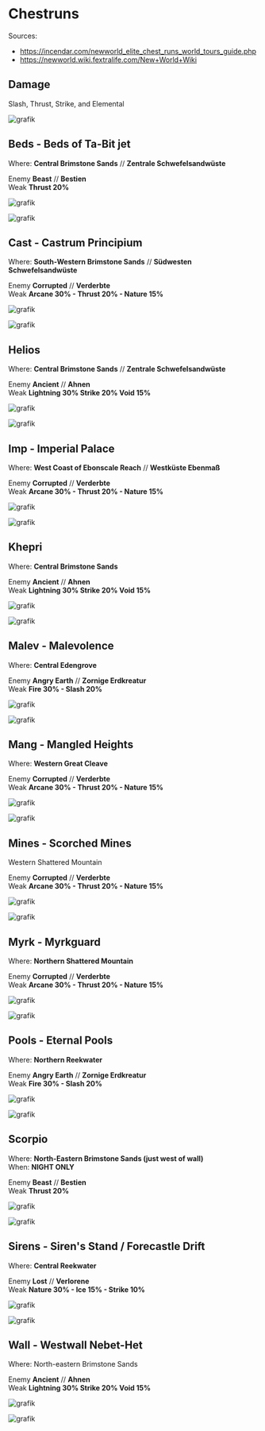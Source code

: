 # Chestruns

Sources: 
* https://incendar.com/newworld_elite_chest_runs_world_tours_guide.php
* https://newworld.wiki.fextralife.com/New+World+Wiki

## Damage
Slash, Thrust, Strike, and Elemental

![grafik](https://user-images.githubusercontent.com/6178898/235665193-8ab1b776-e5c0-4eef-a4de-dcba4f83659e.png)


## Beds - Beds of Ta-Bit jet

Where: **Central Brimstone Sands** // **Zentrale Schwefelsandwüste**

Enemy **Beast** // **Bestien**  
Weak **Thrust 20%**

![grafik](https://user-images.githubusercontent.com/6178898/235657485-4222f275-f745-4262-a7d6-5fc0d5576b8b.png)

![grafik](https://user-images.githubusercontent.com/6178898/235657506-f02a9c91-5c46-4871-a4e2-8534f2add392.png)

## Cast - Castrum Principium
Where: **South-Western Brimstone Sands** // **Südwesten Schwefelsandwüste**

Enemy **Corrupted** // **Verderbte**  
Weak **Arcane 30% - Thrust 20% - Nature 15%**

![grafik](https://user-images.githubusercontent.com/6178898/235657579-96792acb-f247-42eb-9b56-29a3be9b1d72.png)

![grafik](https://user-images.githubusercontent.com/6178898/235657609-4bdef428-8bf2-4543-9645-069c794e710a.png)

## Helios

Where: **Central Brimstone Sands** // **Zentrale Schwefelsandwüste**

Enemy **Ancient** // **Ahnen**   
Weak **Lightning 30% Strike 20% Void 15%**

![grafik](https://user-images.githubusercontent.com/6178898/235657682-35954303-f528-4fc9-8c9f-c4d10336517f.png)

![grafik](https://user-images.githubusercontent.com/6178898/235657707-55754c44-2547-4a10-8def-ca15329a30df.png)

## Imp - Imperial Palace

Where: **West Coast of Ebonscale Reach** // **Westküste Ebenmaß**

Enemy **Corrupted** // **Verderbte**  
Weak **Arcane 30% - Thrust 20% - Nature 15%**

![grafik](https://user-images.githubusercontent.com/6178898/235657772-b5987ef3-d1a9-48f5-be4e-0327e8c3ea48.png)

![grafik](https://user-images.githubusercontent.com/6178898/235657788-b6624a4e-a3d1-408c-8913-54b76b417bc1.png)

## Khepri

Where: **Central Brimstone Sands**

Enemy **Ancient**  // **Ahnen**    
Weak **Lightning 30% Strike 20% Void 15%** 

![grafik](https://user-images.githubusercontent.com/6178898/235657886-78893ee2-35fa-4d02-962e-c83a8cbd7989.png)

![grafik](https://user-images.githubusercontent.com/6178898/235657917-0a9357da-7616-4d3e-80a0-552c53a131cd.png)

## Malev - Malevolence 

Where: **Central Edengrove**  

Enemy **Angry Earth** // **Zornige Erdkreatur**   
Weak **Fire 30% - Slash 20%**

![grafik](https://user-images.githubusercontent.com/6178898/235658018-6cece893-153a-44aa-a98a-f6abce420c73.png)

![grafik](https://user-images.githubusercontent.com/6178898/235658037-21befc8e-01cf-460d-b7ee-95ef0113f9da.png)


## Mang - Mangled Heights

Where: **Western Great Cleave** 

Enemy **Corrupted** // **Verderbte**  
Weak **Arcane 30% - Thrust 20% - Nature 15%**

![grafik](https://user-images.githubusercontent.com/6178898/235658109-3807932c-86b7-45fe-8758-6098450736c4.png)

![grafik](https://user-images.githubusercontent.com/6178898/235658133-6f3aaac9-79c7-4f16-982b-38f6f22db00f.png)

## Mines - Scorched Mines

Western Shattered Mountain

Enemy **Corrupted** // **Verderbte**   
Weak **Arcane 30% - Thrust 20% - Nature 15%**

![grafik](https://user-images.githubusercontent.com/6178898/235658241-0a608bbc-bd93-4bff-ab15-cf57244f8308.png)

![grafik](https://user-images.githubusercontent.com/6178898/235658267-af063e5a-fa5c-47c9-aff9-ea6cafb4e733.png)

## Myrk - Myrkguard

Where: **Northern Shattered Mountain**

Enemy **Corrupted** // **Verderbte**   
Weak **Arcane 30% - Thrust 20% - Nature 15%**

![grafik](https://user-images.githubusercontent.com/6178898/235658330-c9351eaf-0e4e-4d94-81f1-a64ae10beec7.png)

![grafik](https://user-images.githubusercontent.com/6178898/235658362-d18c17cc-4b80-4314-8f1b-1119a25b6e48.png)

## Pools - Eternal Pools

Where: **Northern Reekwater**

Enemy **Angry Earth** // **Zornige Erdkreatur**  
Weak **Fire 30% - Slash 20%**

![grafik](https://user-images.githubusercontent.com/6178898/235658423-d71d2254-e86c-4f44-9d17-3e9b49038b1e.png)

![grafik](https://user-images.githubusercontent.com/6178898/235658441-c970e1ea-30b5-46d1-9a47-087528fbca66.png)

## Scorpio

Where: **North-Eastern Brimstone Sands (just west of wall)**  
When: **NIGHT ONLY**  

Enemy **Beast** // **Bestien**    
Weak **Thrust 20%**

![grafik](https://user-images.githubusercontent.com/6178898/235658499-315f4e32-56fc-4fb9-a186-99e644619d74.png)

![grafik](https://user-images.githubusercontent.com/6178898/235658525-a8a1743e-f6d3-4980-9c2a-d929953e4d2a.png)

## Sirens - Siren's Stand / Forecastle Drift

Where: **Central Reekwater**  

Enemy **Lost** // **Verlorene**  
Weak **Nature 30% - Ice 15% - Strike 10%**

![grafik](https://user-images.githubusercontent.com/6178898/235658588-98547893-5e1c-49a3-9a83-9c07dc57630c.png)

![grafik](https://user-images.githubusercontent.com/6178898/235658613-0b64ffd5-92fc-4d75-b9d0-0632daefd631.png)

## Wall - Westwall Nebet-Het

Where: North-eastern Brimstone Sands

Enemy **Ancient** // **Ahnen**   
Weak **Lightning 30% Strike 20% Void 15%** 

![grafik](https://user-images.githubusercontent.com/6178898/235658698-727ed7c7-b78a-431c-b1de-eb9071152896.png)

![grafik](https://user-images.githubusercontent.com/6178898/235658723-f2d763fd-2c87-4065-b65b-13df0e4aed79.png)




